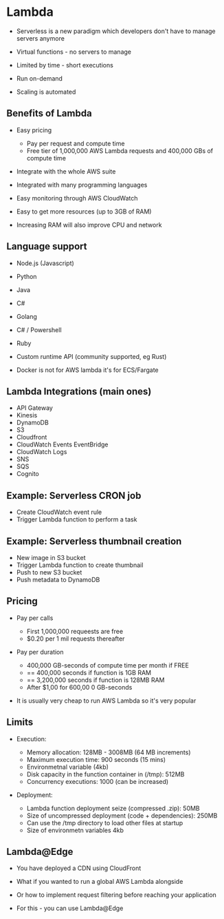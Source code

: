 # Lambda

- Serverless is a new paradigm which developers don't have to manage servers anymore

- Virtual functions - no servers to manage
- Limited by time - short executions
- Run on-demand
- Scaling is automated

## Benefits of Lambda

- Easy pricing
  - Pay per request and compute time
  - Free tier of 1,000,000 AWS Lambda requests and 400,000 GBs of compute time

- Integrate with the whole AWS suite
- Integrated with many programming languages
- Easy monitoring through AWS CloudWatch
- Easy to get more resources (up to 3GB of RAM)
- Increasing RAM will also improve CPU and network

## Language support

- Node.js (Javascript)
- Python
- Java
- C#
- Golang
- C# / Powershell
- Ruby
- Custom runtime API (community supported, eg Rust)

- Docker is not for AWS lambda it's for ECS/Fargate

## Lambda Integrations (main ones)

- API Gateway
- Kinesis
- DynamoDB
- S3
- Cloudfront
- CloudWatch Events EventBridge
- CloudWatch Logs
- SNS
- SQS
- Cognito

## Example: Serverless CRON job

- Create CloudWatch event rule
- Trigger Lambda function to perform a task

## Example: Serverless thumbnail creation

- New image in S3 bucket
- Trigger Lambda function to create thumbnail 
- Push to new S3 bucket
- Push metadata to DynamoDB

## Pricing

- Pay per calls 
  - First 1,000,000 requeests are free
  - $0.20 per 1 mil requests thereafter

- Pay per duration 
  - 400,000 GB-seconds of compute time per month if FREE
  - == 400,000 seconds if function is 1GB RAM
  - == 3,200,000 seconds if function is 128MB RAM
  - After $1,00 for 600,00 0 GB-seconds

- It is usually very cheap to run AWS Lambda so it's very popular

## Limits

- Execution:
   - Memory allocation: 128MB - 3008MB (64 MB increments)
   - Maximum execution time: 900 seconds (15 mins)
   - Environmetnal variable (4kb)
   - Disk capacity in the function container in (/tmp): 512MB
   - Concurrency executions: 1000 (can be increased)

- Deployment:
   - Lambda function deployment seize (compressed .zip): 50MB
   - Size of uncompressed deployment (code + dependencies): 250MB
   - Can use the /tmp directory to load other files at startup
   - Size of environmetn variables 4kb

## Lambda@Edge

- You have deployed a CDN using CloudFront
- What if you wanted to run a global AWS Lambda alongside
- Or how to implement request filtering before reaching your application

- For this - you can use Lambda@Edge